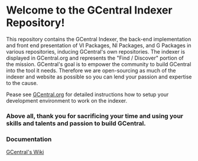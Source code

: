 # Welcome to the GCentral Indexer Repository!

This repository contains the GCentral Indexer, the back-end implementation and front end presentation of VI Packages, NI Packages, and G Packages in various repositories, inducing GCentral's own repositories. The indexer is displayed in GCentral.org and represents the "Find / Discover" portion of the mission. 
GCentral's goal is to empower the community to build GCentral into the tool it needs. Therefore we are open-sourcing as much of the indexer and website as possible so you can lend your passion and expertise to the cause.

Pease see [GCentral.org](https://www.gcentral.org/support/collaborate) for detailed instructions how to setup your development environment to work on the indexer.

### Above all, thank you for sacrificing your time and using your skills and talents and passion to build GCentral.

### Documentation

[GCentral's Wiki](https://github.com/gcentral/Website/wiki/GCentral-Wiki)
